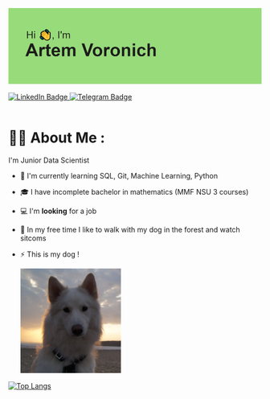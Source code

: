 ![](/header.png)

<div id="badges">
  <a href="https://linkedin.com/in/artem-voronich-">
    <img src="https://img.shields.io/badge/LinkedIn-blue?style=for-the-badge&logo=linkedin&logoColor=white&color=%234384bf" alt = "LinkedIn Badge"/>
  </a>
  <a href="https://t.me/Art_Vrnc">
    <img src="https://img.shields.io/badge/Telegram-blue?style=for-the-badge&logo=telegram&logoColor=white" alt = "Telegram Badge"/>
  </a>
</div>

<div id="badges">
<img src="https://komarev.com/ghpvc/?username=ArT669&style=flat-square&color=green" alt=""/>
</div>

# 👨‍💻 About Me :

I'm Junior Data Scientist

- :seedling: I'm currently learning SQL, Git, Machine Learning, Python

- :mortar_board: I have incomplete bachelor in mathematics (MMF NSU 3 courses)

- :computer: I'm **looking** for a job

- :evergreen_tree: In my free time I like to walk with my dog in the forest and watch sitcoms

- :zap: This is my dog !
  
  <img src="https://github.com/ArT669/ArT669/blob/79d6e9dc52f65940cb71ede097db42e808d10f69/DSC04763_.JPG" width="200"/>

[![Top Langs](https://github-readme-stats.vercel.app/api/top-langs/?username=ArT669)](https://github.com/anuraghazra/github-readme-stats)
<!--
**ArT669/ArT669** is a ✨ _special_ ✨ repository because its `README.md` (this file) appears on your GitHub profile.

Here are some ideas to get you started:

- 🔭 I’m currently working on ...
- 🌱 I’m currently learning ...
- 👯 I’m looking to collaborate on ...
- 🤔 I’m looking for help with ...
- 💬 Ask me about ...
- 📫 How to reach me: ...
- 😄 Pronouns: ...
- ⚡ Fun fact: ...
-->
